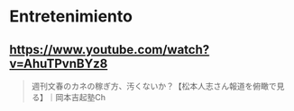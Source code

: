 # Entretenimiento

## https://www.youtube.com/watch?v=AhuTPvnBYz8

> 週刊文春のカネの稼ぎ方、汚くないか？【松本人志さん報道を俯瞰で見る】｜岡本吉起塾Ch 
